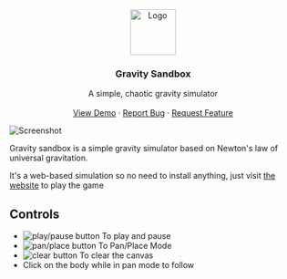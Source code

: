 <div align="center">
  <a href="https://gravity-sandbox.netlify.app/">
    <img src="screenshots/logo.png" alt="Logo" width="80" height="80">
  </a>

  <h3 align="center">Gravity Sandbox</h3>

  <p align="center">
    A simple, chaotic gravity simulator
    <br />
    <br />
    <a href="https://gravity-sandbox.netlify.app/">View Demo</a>
    ·
    <a href="https://github.com/siddharthroy12/gravity-sandbox/issues">Report Bug</a>
    ·
    <a href="https://github.com/siddharthroy12/gravity-sandbox/issues">Request Feature</a>
  </p>
</div>


![Screenshot](./screenshots/screenshot1.png)

Gravity sandbox is a simple gravity simulator based on Newton's law of universal
gravitation.

It's a web-based simulation so no need to install anything, just visit
[the website](https://gravity-sandbox.netlify.app/) to play the game

## Controls

- ![play/pause button](./screenshots/play-pause-btn.png) To play and pause
- ![pan/place button](./screenshots/pan-place-btn.png) To Pan/Place Mode
- ![clear button](./screenshots/clear-btn.png) To clear the canvas
- Click on the body while in pan mode to follow
